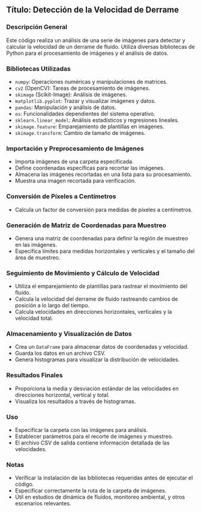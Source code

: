 ## Título: Detección de la Velocidad de Derrame

### Descripción General
Este código realiza un análisis de una serie de imágenes para detectar y calcular la velocidad de un derrame de fluido. Utiliza diversas bibliotecas de Python para el procesamiento de imágenes y el análisis de datos.

### Bibliotecas Utilizadas
- `numpy`: Operaciones numéricas y manipulaciones de matrices.
- `cv2` (OpenCV): Tareas de procesamiento de imágenes.
- `skimage` (Scikit-Image): Análisis de imágenes.
- `matplotlib.pyplot`: Trazar y visualizar imágenes y datos.
- `pandas`: Manipulación y análisis de datos.
- `os`: Funcionalidades dependientes del sistema operativo.
- `sklearn.linear_model`: Análisis estadísticos y regresiones lineales.
- `skimage.feature`: Emparejamiento de plantillas en imágenes.
- `skimage.transform`: Cambio de tamaño de imágenes.

### Importación y Preprocesamiento de Imágenes
- Importa imágenes de una carpeta especificada.
- Define coordenadas específicas para recortar las imágenes.
- Almacena las imágenes recortadas en una lista para su procesamiento.
- Muestra una imagen recortada para verificación.

### Conversión de Píxeles a Centímetros
- Calcula un factor de conversión para medidas de píxeles a centímetros.

### Generación de Matriz de Coordenadas para Muestreo
- Genera una matriz de coordenadas para definir la región de muestreo en las imágenes.
- Especifica límites para medidas horizontales y verticales y el tamaño del área de muestreo.

### Seguimiento de Movimiento y Cálculo de Velocidad
- Utiliza el emparejamiento de plantillas para rastrear el movimiento del fluido.
- Calcula la velocidad del derrame de fluido rastreando cambios de posición a lo largo del tiempo.
- Calcula velocidades en direcciones horizontales, verticales y la velocidad total.

### Almacenamiento y Visualización de Datos
- Crea un `DataFrame` para almacenar datos de coordenadas y velocidad.
- Guarda los datos en un archivo CSV.
- Genera histogramas para visualizar la distribución de velocidades.

### Resultados Finales
- Proporciona la media y desviación estándar de las velocidades en direcciones horizontal, vertical y total.
- Visualiza los resultados a través de histogramas.

### Uso
- Especificar la carpeta con las imágenes para análisis.
- Establecer parámetros para el recorte de imágenes y muestreo.
- El archivo CSV de salida contiene información detallada de las velocidades.

### Notas
- Verificar la instalación de las bibliotecas requeridas antes de ejecutar el código.
- Especificar correctamente la ruta de la carpeta de imágenes.
- Útil en estudios de dinámica de fluidos, monitoreo ambiental, y otros escenarios relevantes.
